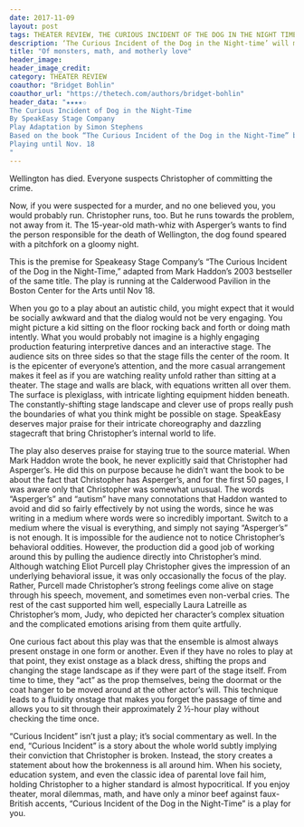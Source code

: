 ```yaml
---
date: 2017-11-09
layout: post
tags: THEATER REVIEW, THE CURIOUS INCIDENT OF THE DOG IN THE NIGHT TIME, BROADWAY
description: ‘The Curious Incident of the Dog in the Night-time’ will make you revisit your notion of love, care, and disorders
title: "Of monsters, math, and motherly love"
header_image: 
header_image_credit:  
category: THEATER REVIEW
coauthor: "Bridget Bohlin"
coauthor_url: "https://thetech.com/authors/bridget-bohlin"
header_data: "★★★★✩
The Curious Incident of Dog in the Night-Time
By SpeakEasy Stage Company
Play Adaptation by Simon Stephens
Based on the book “The Curious Incident of the Dog in the Night-Time” by Mark Haddon
Playing until Nov. 18
"
---
```


Wellington has died. Everyone suspects Christopher of committing the crime.<!--break-->

Now, if you were suspected for a murder, and no one believed you, you would probably run. Christopher runs, too. But he runs towards the problem, not away from it. The 15-year-old math-whiz with Asperger’s wants to find the person responsible for the death of Wellington, the dog found speared with a pitchfork on a gloomy night.

This is the premise for Speakeasy Stage Company’s “The Curious Incident of the Dog in the Night-Time,” adapted from Mark Haddon’s 2003 bestseller of the same title. The play is running at the Calderwood Pavilion in the Boston Center for the Arts until Nov 18.

When you go to a play about an autistic child, you might expect that it would be socially awkward and that the dialog would not be very engaging. You might picture a kid sitting on the floor rocking back and forth or doing math intently. What you would probably not imagine is a highly engaging production featuring interpretive dances and an interactive stage. The audience sits on three sides so that the stage fills the center of the room. It is the epicenter of everyone’s attention, and the more casual arrangement makes it feel as if you are watching reality unfold rather than sitting at a theater. The stage and walls are black, with equations written all over them. The surface is plexiglass, with intricate lighting equipment hidden beneath. The constantly-shifting stage landscape and clever use of props really push the boundaries of what you think might be possible on stage. SpeakEasy deserves major praise for their intricate choreography and dazzling stagecraft that bring Christopher’s internal world to life.

The play also deserves praise for staying true to the source material. When Mark Haddon wrote the book, he never explicitly said that Christopher had Asperger’s. He did this on purpose because he didn’t want the book to be about the fact that Christopher has Asperger’s, and for the first 50 pages, I was aware only that Christopher was somewhat unusual. The words “Asperger’s” and “autism” have many connotations that Haddon wanted to avoid and did so fairly effectively by not using the words, since he was writing in a medium where words were so incredibly important. Switch to a medium where the visual is everything, and simply not saying “Asperger’s” is not enough. It is impossible for the audience not to notice Christopher’s behavioral oddities. However, the production did a good job of working around this by pulling the audience directly into Christopher’s mind. Although watching Eliot Purcell play Christopher gives the impression of an underlying behavioral issue, it was only occasionally the focus of the play. Rather, Purcell made Christopher’s strong feelings come alive on stage through his speech, movement, and sometimes even non-verbal cries. The rest of the cast supported him well, especially Laura Latreille as Christopher’s mom, Judy, who depicted her character’s complex situation and the complicated emotions arising from them quite artfully.

One curious fact about this play was that the ensemble is almost always present onstage in one form or another. Even if they have no roles to play at that point, they exist onstage as a black dress, shifting the props and changing the stage landscape as if they were part of the stage itself. From time to time, they “act” as the prop themselves, being the doormat or the coat hanger to be moved around at the other actor’s will. This technique leads to a fluidity onstage that makes you forget the passage of time and allows you to sit through their approximately 2 ½-hour play without checking the time once.

“Curious Incident” isn’t just a play; it’s social commentary as well. In the end, “Curious Incident” is a story about the whole world subtly implying their conviction that Christopher is broken. Instead, the story creates a statement about how the brokenness is all around him. When his society, education system, and even the classic idea of parental love fail him, holding Christopher to a higher standard is almost hypocritical. If you enjoy theater, moral dilemmas, math, and have only a minor beef against faux-British accents, “Curious Incident of the Dog in the Night-Time” is a play for you.